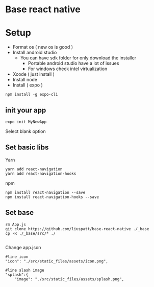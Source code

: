 # Base react native 


# Setup 
- Format os ( new os is good )
- Install android studio 
    - You can have sdk folder for only download the installer 
        - Portable android studio have a lot of issues
        - For windows check intel virtualization
- Xcode ( just install )    
- Install node
- Install ( expo )
```
npm install -g expo-cli
```
## init your app 
```
expo init MyNewApp
```
Select blank option

## Set basic libs 
Yarn 
```
yarn add react-navigation
yarn add react-navigation-hooks
```

npm 
```
npm install react-navigation --save
npm install react-navigation-hooks --save
```

## Set base 
```
rm App.js
git clone https://github.com/liuspatt/base-react-native ./_base
cp -R ./_base/src/* ./


```
Change app.json
```
#line icon
"icon": "./src/static_files/assets/icon.png",
```

```
#line slash image 
"splash":{
    "image": "./src/static_files/assets/splash.png",
```



